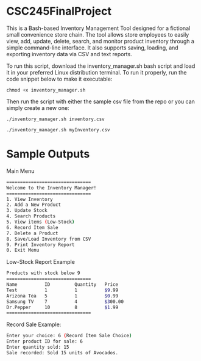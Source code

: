 # CSC245FinalProject
This is a Bash-based Inventory Management Tool designed for a fictional small convenience store chain.
The tool allows store employees to easily view, add, update, delete, search, and monitor product inventory through a simple command-line interface.
It also supports saving, loading, and exporting inventory data via CSV and text reports.

To run this script, download the inventory_manager.sh bash script and load it in your preferred Linux distribution terminal.
To run it properly, run the code snippet below to make it executable:
```
chmod +x inventory_manager.sh
```
Then run the script with either the sample csv file from the repo or you can simply create a new one:
```
./inventory_manager.sh inventory.csv
```
```
./inventory_manager.sh myInventory.csv
```

# Sample Outputs
Main Menu
```bash
===============================
Welcome to the Inventory Manager!
===============================
1. View Inventory
2. Add a New Product
3. Update Stock
4. Search Products
5. View items (Low-Stock)
6. Record Item Sale
7. Delete a Product
8. Save/Load Inventory from CSV
9. Print Inventory Report
0. Exit Menu
```
Low-Stock Report Example
```bash
Products with stock below 9
===============================
Name          ID         Quantity   Price
Test          1          1          $9.99      
Arizona Tea   5          1          $0.99
Samsung TV    7          4          $300.00
Dr.Pepper     10         8          $1.99
===============================
```
Record Sale Example:
```bash
Enter your choice: 6 (Record Item Sale Choice)
Enter product ID for sale: 6
Enter quantity sold: 15
Sale recorded: Sold 15 units of Avocados.
```
